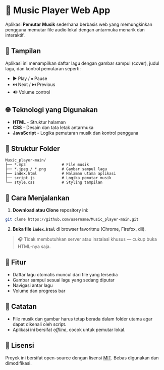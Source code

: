 # 🎵 Music Player Web App

Aplikasi **Pemutar Musik** sederhana berbasis web yang memungkinkan pengguna memutar file audio lokal dengan antarmuka menarik dan interaktif.

## 📸 Tampilan

Aplikasi ini menampilkan daftar lagu dengan gambar sampul (cover), judul lagu, dan kontrol pemutaran seperti:

* ▶️ Play / ⏸ Pause
* ⏭️ Next / ⏮️ Previous
* 🔊 Volume control

## 🌐 Teknologi yang Digunakan

* **HTML** - Struktur halaman
* **CSS** - Desain dan tata letak antarmuka
* **JavaScript** - Logika pemutaran musik dan kontrol pengguna

## 📁 Struktur Folder

```
Music_player-main/
├── *.mp3                # File musik
├── *.jpeg / *.png       # Gambar sampul lagu
├── index.html           # Halaman utama aplikasi
├── script.js            # Logika pemutar musik
└── style.css            # Styling tampilan
```

## 🚀 Cara Menjalankan

1. **Download atau Clone** repository ini:

```bash
git clone https://github.com/username/Music_player-main.git
```

2. **Buka file `index.html`** di browser favoritmu (Chrome, Firefox, dll).

> 🎧 Tidak membutuhkan server atau instalasi khusus — cukup buka HTML-nya saja.

## 🔧 Fitur

* Daftar lagu otomatis muncul dari file yang tersedia
* Gambar sampul sesuai lagu yang sedang diputar
* Navigasi antar lagu
* Volume dan progress bar

## 📌 Catatan

* File musik dan gambar harus tetap berada dalam folder utama agar dapat dikenali oleh script.
* Aplikasi ini bersifat *offline*, cocok untuk pemutar lokal.

## 📄 Lisensi

Proyek ini bersifat open-source dengan lisensi [MIT](https://opensource.org/licenses/MIT). Bebas digunakan dan dimodifikasi.
